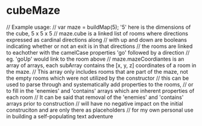 # cubeMaze
// Example usage:
//		var maze = buildMap(5); '5' here is the dimensions of the cube, 5 x 5 x 5
//		maze.cube is a linked list of rooms where directions expressed as cardinal directions along 
//      	with up and down are booleans indicating whether or not an exit is in that directions
//			the rooms are linked to eachother with the camelCase properties 'go' followed by a direction 
//     		eg. 'goUp' would link to the room above
//		maze.mazeCoordiantes is an array of arrays, each subArray contains the [x, y, z] coordinates of a room in the maze. 
//     		This array only includes rooms that are part of the maze, not the empty rooms which were not utilized by the constructor
//			this can be used to parse through and systematically add properties to the rooms, 
//     		 or to fill in the 'enemies' and 'contains' arrays which are inherent properties of each room
//		It can be said that removal of the 'enemies' and 'contains' arrays prior to construction 
//     		 will have no negative impact on the initial construciton and are only there as placeholders 
//     		 for my own personal use in building a self-populating text adventure
